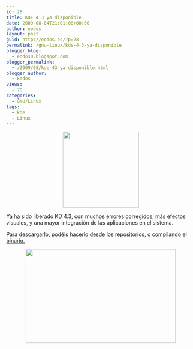 ```yaml
---
id: 28
title: KDE 4.3 ya disponible
date: 2009-08-04T21:01:00+00:00
author: eodos
layout: post
guid: http://eodos.es/?p=28
permalink: /gnu-linux/kde-4-3-ya-disponible
blogger_blog:
  - eodos0.blogspot.com
blogger_permalink:
  - /2009/08/kde-43-ya-disponible.html
blogger_author:
  - Eodos
views:
  - 78
categories:
  - GNU/Linux
tags:
  - kde
  - Linux
---
```

<a onblur="try {parent.deselectBloggerImageGracefully();} catch(e) {}" href="https://i1.wp.com/i289.photobucket.com/albums/ll201/luisnuxero/603px-KDE_logosvg.png" data-rel="lightbox-0" title=""><img style="display:block; margin:0px auto 10px; text-align:center;cursor:pointer; cursor:hand;width: 203px; height: 203px;" src="https://i1.wp.com/i289.photobucket.com/albums/ll201/luisnuxero/603px-KDE_logosvg.png" border="0" alt="" data-recalc-dims="1" /></a>

Ya ha sido liberado KD 4.3, con muchos errores corregidos, más efectos visuales, y una mayor integración de las aplicaciones en el sistema.

Para descargarlo, podéis hacerlo desde los repositorios, o compilando el [binario.](http://download.kde.org/download.php?url=)

<a onblur="try {parent.deselectBloggerImageGracefully();} catch(e) {}" href="https://i0.wp.com/dot.kde.org/sites/dot.kde.org/files/kde430.png" data-rel="lightbox-1" title=""><img style="display:block; margin:0px auto 10px; text-align:center;cursor:pointer; cursor:hand;width: 400px; height: 250px;" src="https://i0.wp.com/dot.kde.org/sites/dot.kde.org/files/kde430.png" border="0" alt="" data-recalc-dims="1" /></a>